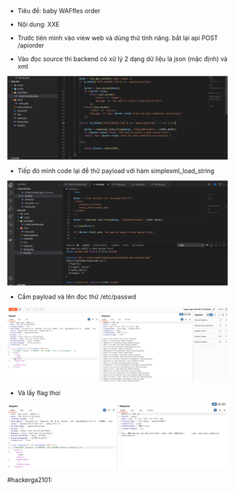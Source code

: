 - Tiêu đề: baby WAFfles order
- Nội dung: XXE 

- Trước tiên mình vào view web và dùng thử tính năng. bắt lại api POST /apiorder
- Vào đọc source thì backend có xử lý 2 dạng dữ liệu là json (mặc định) và xml

![Alt text](<../image/25.1.png>)

- Tiếp đó mình code lại để thử payload với hàm simplexml_load_string

![Alt text](<../image/25.2.png>)

- Cầm payload và lên đọc thử /etc/passwd

![Alt text](<../image/25.3.png>)

- Và lấy flag thoi 

![Alt text](<../image/25.4.png>)

#hackerga2101: 